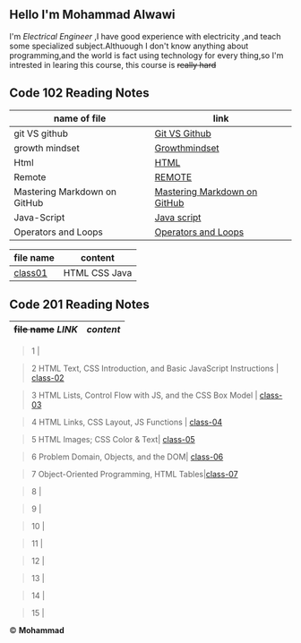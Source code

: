 ## Hello  I'm **Mohammad Alwawi**
I'm _Electrical Engineer_ ,I have good experience with electricity ,and teach some specialized subject.Althuough I don't know anything about programming,and the world is fact using technology for every thing,so I'm intrested in learing this course,
this course is ~~really hard~~

## Code 102 Reading Notes

**name of file**  | **link**
------------  | -------
git VS github  | [Git VS Github](https://mohammadalwawi.github.io/reading-notes/gitVSgithub)
growth mindset |  [Growthmindset](https://mohammadalwawi.github.io/reading-notes/grothmindset)
Html  | [HTML](https://mohammadalwawi.github.io/reading-notes/html)
Remote | [REMOTE](https://mohammadalwawi.github.io/reading-notes/reading-note02b)
Mastering Markdown on GitHub| [Mastering Markdown on GitHub](https://mohammadalwawi.github.io/reading-notes/MasteringMarkdownonGitHub)
Java-Script | [Java script](https://mohammadalwawi.github.io/reading-notes/Java-Script)
Operators and Loops | [Operators and Loops](https://mohammadalwawi.github.io/reading-notes/read05)

**file name** | **content**
-----------|-----------
[class01](https://mohammadalwawi.github.io/reading-notes/class-01)  | HTML CSS Java


## Code **201** Reading Notes
~~**file name**~~ ***LINK***| _content_
 ----------| -------
 
> 1	|    

> 2  HTML Text, CSS Introduction, and Basic JavaScript Instructions | [class-02](https://mohammadalwawi.github.io/reading-notes/class-02)  

> 3 HTML Lists, Control Flow with JS, and the CSS Box Model | [class-03](https://mohammadalwawi.github.io/reading-notes/class-03)

> 4 HTML Links, CSS Layout, JS Functions	| [class-04](https://mohammadalwawi.github.io/reading-notes/class-04) 

> 5	HTML Images; CSS Color & Text|   [class-05](https://mohammadalwawi.github.io/reading-notes/class-05)

> 6 Problem Domain, Objects, and the DOM|   [class-06](https://mohammadalwawi.github.io/reading-notes/class-06)

> 7 Object-Oriented Programming, HTML Tables|[class-07](https://mohammadalwawi.github.io/reading-notes/class-07)  

 > 8 |   

> 9 |  

> 10	|   

> 11 |  

> 12 |  

> 13 |   

> 14	|  

> 15 |   

&copy; **Mohammad**